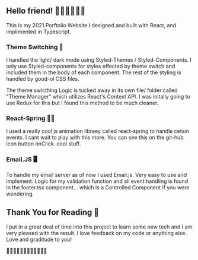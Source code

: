 
## Hello friend! 🌊🌊🌊🌊🌊🌊

This is my 2021 Porftolio Website I designed and built with React, and implimented in Typescript.

### Theme Switching 💅
I handled the light/ dark mode using Styled-Themes / Styled-Components. I only use Styled-components for styles effected by theme switch and included them in the body of each component. The rest of the styling is handled by good-ol CSS files. 

The theme swicthing Logic is tucked away in its own file/ folder called "Theme Manager" which utilizes React's Context API. I was initally going to use Redux for this but I found this method to be much cleaner. 


### React-Spring 🏄‍♂
I used a really cool js animation libraey called react-spring to handle cetain events. I cant wait to play with this more. You can see this on the git-hub icon button onClick. cool stuff.

### Email.JS 🖥
To handle my email server as of now I used Email.js. Very easy to use and implement. Logic for my validation function and all event handling is found in the footer.tsx component... which is a Controlled Component if you were wondering.



## Thank You for Reading  🎊
I put in a great deal of time into this project to learn some new tech and I am very pleased with the result. I love feedback on my code or anything else. Love and graditude to you!

🌊🌊🌊🌊🌊🌊🌊🌊🌊🌊🌊🌊
